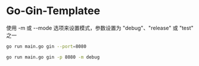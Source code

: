 <!--
 * @Author: kingford
 * @Date: 2023-03-18 23:30:32
 * @LastEditTime: 2023-03-21 23:33:05
-->

# Go-Gin-Templatee

使用 -m 或 --mode 选项来设置模式，参数设置为 "debug"、"release" 或 "test" 之一

```bash
go run main.go gin --port=8080

go run main.go gin -p 8080 -m debug

```
